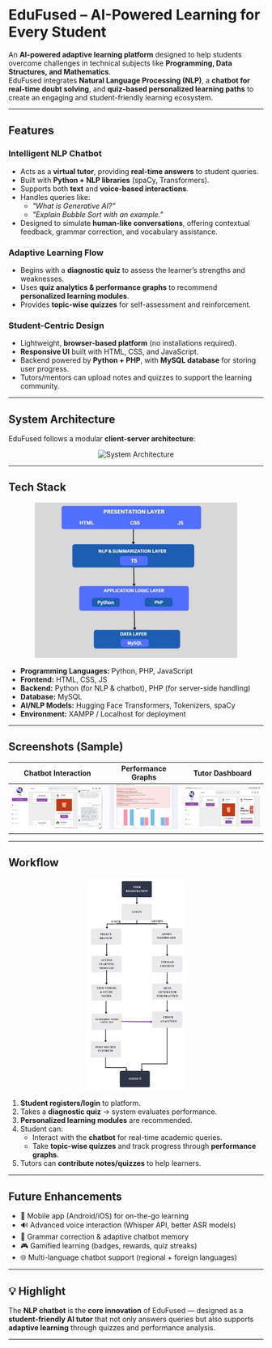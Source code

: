 # EduFused – AI-Powered Learning for Every Student  

An **AI-powered adaptive learning platform** designed to help students overcome challenges in technical subjects like **Programming, Data Structures, and Mathematics**.  
EduFused integrates **Natural Language Processing (NLP)**, a **chatbot for real-time doubt solving**, and **quiz-based personalized learning paths** to create an engaging and student-friendly learning ecosystem.  

---

## Features  

### Intelligent NLP Chatbot  
- Acts as a **virtual tutor**, providing **real-time answers** to student queries.  
- Built with **Python + NLP libraries** (spaCy, Transformers).  
- Supports both **text** and **voice-based interactions**.  
- Handles queries like:  
  - *"What is Generative AI?"*  
  - *"Explain Bubble Sort with an example."*  
- Designed to simulate **human-like conversations**, offering contextual feedback, grammar correction, and vocabulary assistance.  

### Adaptive Learning Flow  
- Begins with a **diagnostic quiz** to assess the learner’s strengths and weaknesses.  
- Uses **quiz analytics & performance graphs** to recommend **personalized learning modules**.  
- Provides **topic-wise quizzes** for self-assessment and reinforcement.  

### Student-Centric Design  
- Lightweight, **browser-based platform** (no installations required).  
- **Responsive UI** built with HTML, CSS, and JavaScript.  
- Backend powered by **Python + PHP**, with **MySQL database** for storing user progress.  
- Tutors/mentors can upload notes and quizzes to support the learning community.  

---

## System Architecture  

EduFused follows a modular **client-server architecture**:  
<p align="center">
  <img src="pics/Architecture" alt="System Architecture" width="400"/>
</p>



---

## Tech Stack  
<p align="center">
  <img src="pics/Tech.png" alt="Tech Stack" width="400"/>
</p>


- **Programming Languages:** Python, PHP, JavaScript  
- **Frontend:** HTML, CSS, JS  
- **Backend:** Python (for NLP & chatbot), PHP (for server-side handling)  
- **Database:** MySQL  
- **AI/NLP Models:** Hugging Face Transformers, Tokenizers, spaCy  
- **Environment:** XAMPP / Localhost for deployment  

---

## Screenshots (Sample)  

| Chatbot Interaction | Performance Graphs | Tutor Dashboard |  
|---------------------|--------------------|----------------|  
| ![Chatbot](pics/ChatBot.png) | ![Quiz Results](pics/quiz_graph.png) | ![Tutor Panel](pics/tutor_dashboard.png) |  

---

## Workflow 
<p align="center">
  <img src="pics/workflow.png" alt="System Workflow" width="200"/>
</p>

1. **Student registers/login** to platform.  
2. Takes a **diagnostic quiz** → system evaluates performance.  
3. **Personalized learning modules** are recommended.  
4. Student can:  
   - Interact with the **chatbot** for real-time academic queries.  
   - Take **topic-wise quizzes** and track progress through **performance graphs**.  
5. Tutors can **contribute notes/quizzes** to help learners.  

---

## Future Enhancements  

- 📱 Mobile app (Android/iOS) for on-the-go learning  
- 🔊 Advanced voice interaction (Whisper API, better ASR models)  
- 🧾 Grammar correction & adaptive chatbot memory  
- 🎮 Gamified learning (badges, rewards, quiz streaks)  
- 🌐 Multi-language chatbot support (regional + foreign languages)  

---


## 💡 Highlight  

The **NLP chatbot** is the **core innovation** of EduFused — designed as a **student-friendly AI tutor** that not only answers queries but also supports **adaptive learning** through quizzes and performance analysis.  

---

